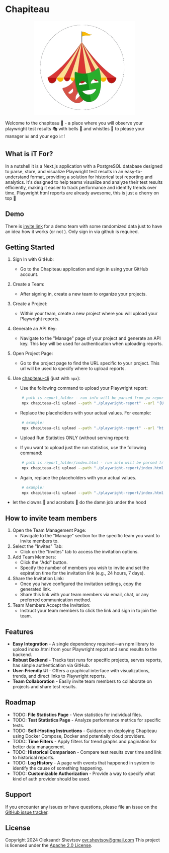 # Chapiteau

<p align="center">
  <img src="./public/logo-rounded.png" alt="Logo" width="320" height="300">
</p>

Welcome to the chapiteau :circus_tent: - a place where you will observe your playwright test results :performing_arts: with bells :bell: and whistles :tada: to please your manager :bar_chart: and your ego :chart_with_upwards_trend:!

## What is iT For?

In a nutshell it is a Next.js application with a PostgreSQL database designed to parse, store, and visualize Playwright test results in an easy-to-understand format, providing a solution for historical test reporting and analytics. It's designed to help teams visualize and analyze their test results efficiently, making it easier to track performance and identify trends over time.
Playwright html reports are already awesome, this is just a cherry on top :tada:

## Demo

There is [invite link](https://chapiteau.shelex.dev/api/teams/a6d130d8-f180-460c-ba0e-5419ddddb0cb/invite/df96f2c2-1b84-4d2e-89a1-3da0252151c1) for a demo team with some randomized data just to have an idea how it works (or not ). Only sign in via github is required.

## Getting Started

1. Sign In with GitHub:

    - Go to the Chapiteau application and sign in using your GitHub account.

2. Create a Team:

    - After signing in, create a new team to organize your projects.

3. Create a Project:

    - Within your team, create a new project where you will upload your Playwright reports.

4. Generate an API Key:

    - Navigate to the "Manage" page of your project and generate an API key. This key will be used for authentication when uploading reports.

5. Open Project Page:

    - Go to the project page to find the URL specific to your project. This url will be used to specify where to upload reports.

6. Use [chapiteau-cli](https://www.npmjs.com/package/chapiteau-cli) (just with `npx`):

    - Use the following command to upload your Playwright report:

    ```bash
        # path is report_folder - run info will be parsed from pw report html file, and report will be saved and served
        npx chapiteau-cli upload --path "./playwright-report" --url "{URL_FROM_PROJECT_PAGE}" --auth "{PROJECT_API_KEY}" --build-url "{CI_BUILD_URL_OPTIONAL}" --build-name "{CI_BUILD_NAME_OPTIONAL}"
    ```

    - Replace the placeholders with your actual values. For example:

    ```bash
        # example:
        npx chapiteau-cli upload --path "./playwright-report" --url "https://chapiteau.shelex.dev/api/teams/870ddb60-b3ac-4bea-8f83-94c2d6577650/5d2f0dcb-4c4c-49f5-b14d-28b689c5fd54" --auth "fb8c36be-5923-4bae-bcc3-3a16090c9561"
    ```

    - Upload Run Statistics ONLY (without serving report):

    - If you want to upload just the run statistics, use the following command:

    ```bash
        # path is report_folder/index.html - run info will be parsed from pw report html file
        npx chapiteau-cli upload --path "./playwright-report/index.html" --url "{URL_FROM_PROJECT_PAGE}" --auth "{PROJECT_API_KEY}" --build-url "{CI_BUILD_URL_OPTIONAL}" --build-name "{CI_BUILD_NAME_OPTIONAL}" --report-url "{LINK_TO_HOSTED_REPORT}"
    ```

    - Again, replace the placeholders with your actual values.

    ```bash
        # example:
        npx chapiteau-cli upload --path "./playwright-report/index.html" --url "https://chapiteau.shelex.dev/api/teams/870ddb60-b3ac-4bea-8f83-94c2d6577650/5d2f0dcb-4c4c-49f5-b14d-28b689c5fd54" --auth "fb8c36be-5923-4bae-bcc3-3a16090c9561" --report-url "https://shelex.github.io/pw-tests-with-gh-pages/5"
    ```

-   let the clowns :juggling_person: and acrobats :cartwheeling: do the damn job under the hood

## How to invite team members

1. Open the Team Management Page:
    - Navigate to the "Manage" section for the specific team you want to invite members to.
2. Select the "Invites" Tab:
    - Click on the "Invites" tab to access the invitation options.
3. Add Team Members:
    - Click the "Add" button.
    - Specify the number of members you wish to invite and set the expiration time for the invitation link (e.g., 24 hours, 7 days).
4. Share the Invitation Link:
    - Once you have configured the invitation settings, copy the generated link.
    - Share this link with your team members via email, chat, or any preferred communication method.
5. Team Members Accept the Invitation:
    - Instruct your team members to click the link and sign in to join the team.

## Features

-   <strong>Easy Integration</strong> - A single dependency required—an npm library to upload index.html from your Playwright report and send results to the
    backend.
-   <strong>Robust Backend</strong> - Tracks test runs for specific projects, serves reports, has simple authentication via GitHub.
-   <strong>User-Friendly UI</strong> - Offers a graphical interface with visualizations, trends, and direct links to Playwright reports.
-   <strong>Team Collaboration</strong> - Easily invite team members to collaborate on projects and share test results.

## Roadmap

-   TODO: <strong>File Statistics Page</strong> - View statistics for individual files.
-   TODO: <strong>Test Statistics Page</strong> - Analyze performance metrics for specific tests.
-   TODO: <strong>Self-Hosting Instructions</strong> - Guidance on deploying Chapiteau using Docker Compose, Docker and potentially cloud providers.
-   TODO: <strong>Time Filters</strong> - Apply filters for trend graphs and pagination for better data management.
-   TODO: <strong>Historical Comparison</strong> - Compare test results over time and link to historical reports.
-   TODO: <strong>Log History</strong> - A page with events that happened in system to identify the cause of something happening.
-   TODO: <strong>Customizable Authorization</strong> - Provide a way to specify what kind of auth provider should be used.

## Support

If you encounter any issues or have questions, please file an issue on the [GitHub issue tracker](https://github.com/Shelex/chapiteau/issues).

## License

Copyright 2024 Oleksandr Shevtsov ovr.shevtsov@gmail.com
This project is licensed under the [Apache 2.0 License](LICENSE).
